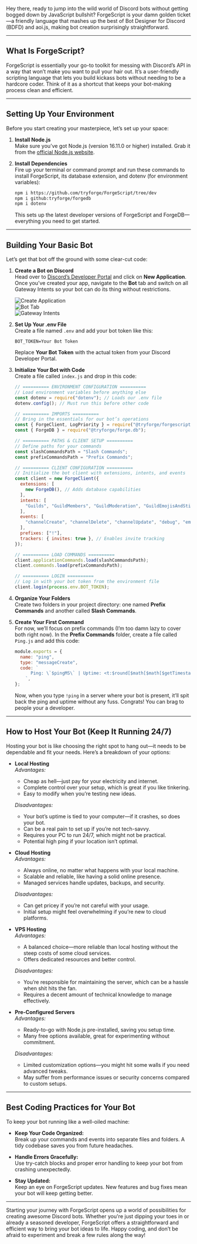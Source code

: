Hey there, ready to jump into the wild world of Discord bots without getting bogged down by JavaScript bullshit? ForgeScript is your damn golden ticket—a friendly language that mashes up the best of Bot Designer for Discord (BDFD) and aoi.js, making bot creation surprisingly straightforward.

---

## What Is ForgeScript?

ForgeScript is essentially your go-to toolkit for messing with Discord’s API in a way that won’t make you want to pull your hair out. It’s a user-friendly scripting language that lets you build kickass bots without needing to be a hardcore coder. Think of it as a shortcut that keeps your bot-making process clean and efficient.

---

## Setting Up Your Environment

Before you start creating your masterpiece, let’s set up your space:

1. **Install Node.js**  
   Make sure you’ve got Node.js (version 16.11.0 or higher) installed. Grab it from the [official Node.js website](https://nodejs.org/).

2. **Install Dependencies**  
   Fire up your terminal or command prompt and run these commands to install ForgeScript, its database extension, and dotenv (for environment variables):

   ```bash
   npm i https://github.com/tryforge/ForgeScript/tree/dev
   npm i github:tryforge/forgedb
   npm i dotenv
   ```

   This sets up the latest developer versions of ForgeScript and ForgeDB—everything you need to get started.

---

## Building Your Basic Bot

Let’s get that bot off the ground with some clear-cut code:

1. **Create a Bot on Discord**  
   Head over to [Discord’s Developer Portal](https://discord.com/developers) and click on **New Application**. Once you’ve created your app, navigate to the **Bot** tab and switch on all Gateway Intents so your bot can do its thing without restrictions.

   ![Create Application](https://github.com/user-attachments/assets/90d85310-7356-41e8-9e6f-bd2281fda8fd)  
   ![Bot Tab](https://github.com/user-attachments/assets/2c2d8e40-92aa-44b2-b4c1-c450f4ef4331)  
   ![Gateway Intents](https://github.com/user-attachments/assets/7d6b9fb8-c84d-4dd6-9d79-728864cd3a8c)

2. **Set Up Your .env File**  
   Create a file named `.env` and add your bot token like this:

   ```
   BOT_TOKEN=Your Bot Token
   ```

   Replace **Your Bot Token** with the actual token from your Discord Developer Portal.

3. **Initialize Your Bot with Code**  
   Create a file called `index.js` and drop in this code:

   ```javascript
   // ========== ENVIRONMENT CONFIGURATION ==========
   // Load environment variables before anything else
   const dotenv = require("dotenv"); // Loads our .env file
   dotenv.config(); // Must run this before other code

   // ========== IMPORTS ==========
   // Bring in the essentials for our bot’s operations
   const { ForgeClient, LogPriority } = require("@tryforge/forgescript");
   const { ForgeDB } = require("@tryforge/forge.db");

   // ========== PATHS & CLIENT SETUP ==========
   // Define paths for your commands
   const slashCommandsPath = "Slash Commands";
   const prefixCommandsPath = "Prefix Commands";

   // ========== CLIENT CONFIGURATION ==========
   // Initialize the bot client with extensions, intents, and events
   const client = new ForgeClient({
     extensions: [
       new ForgeDB(), // Adds database capabilities
     ],
     intents: [
       "Guilds", "GuildMembers", "GuildModeration", "GuildEmojisAndStickers", "GuildIntegrations", "GuildWebhooks", "GuildInvites", "GuildVoiceStates", "GuildPresences", "GuildMessages", "GuildMessageReactions", "GuildMessageTyping", "DirectMessages", "DirectMessageReactions", "DirectMessageTyping", "MessageContent", "GuildScheduledEvents", "AutoModerationConfiguration", "AutoModerationExecution",
     ],
     events: [
       "channelCreate", "channelDelete", "channelUpdate", "debug", "emojiCreate", "emojiDelete", "emojiUpdate", "error", "guildAuditLogEntryCreate", "guildCreate", "guildDelete", "guildMemberAdd", "guildMemberRemove", "guildMemberUpdate", "guildUpdate", "interactionCreate", "inviteCreate", "inviteDelete", "messageCreate", "messageDelete", "messageReactionAdd", "messageReactionRemove", "messageUpdate", "ready", "roleCreate", "roleDelete", "roleUpdate", "shardDisconnect", "shardError", "shardReady", "shardReconnecting", "shardResume", "userUpdate", "voiceStateUpdate"
     ],
     prefixes: ["!"],
     trackers: { invites: true }, // Enables invite tracking
   });

   // ========== LOAD COMMANDS ==========
   client.applicationCommands.load(slashCommandsPath);
   client.commands.load(prefixCommandsPath);

   // ========== LOGIN ==========
   // Log in with your bot token from the environment file
   client.login(process.env.BOT_TOKEN);
   ```

4. **Organize Your Folders**  
   Create two folders in your project directory: one named **Prefix Commands** and another called **Slash Commands**.

5. **Create Your First Command**  
   For now, we’ll focus on prefix commands (I’m too damn lazy to cover both right now). In the **Prefix Commands** folder, create a file called `Ping.js` and add this code:

   ```javascript
   module.exports = {
     name: "ping",
     type: "messageCreate",
     code: `
         Ping: \`$pingMS\` | Uptime: <t:$round[$math[$math[$getTimestamp-$uptime]/1000];0]:R>
       `,
   };
   ```

   Now, when you type `!ping` in a server where your bot is present, it’ll spit back the ping and uptime without any fuss.
   Congrats! You can brag to people your a developer.

---

## How to Host Your Bot (Keep It Running 24/7)

Hosting your bot is like choosing the right spot to hang out—it needs to be dependable and fit your needs. Here’s a breakdown of your options:

- **Local Hosting**  
  *Advantages:*  
  - Cheap as hell—just pay for your electricity and internet.  
  - Complete control over your setup, which is great if you like tinkering.  
  - Easy to modify when you’re testing new ideas.

  *Disadvantages:*  
  - Your bot’s uptime is tied to your computer—if it crashes, so does your bot.  
  - Can be a real pain to set up if you’re not tech-savvy.  
  - Requires your PC to run 24/7, which might not be practical.  
  - Potential high ping if your location isn’t optimal.

- **Cloud Hosting**  
  *Advantages:*  
  - Always online, no matter what happens with your local machine.  
  - Scalable and reliable, like having a solid online presence.  
  - Managed services handle updates, backups, and security.

  *Disadvantages:*  
  - Can get pricey if you’re not careful with your usage.  
  - Initial setup might feel overwhelming if you’re new to cloud platforms.

- **VPS Hosting**  
  *Advantages:*  
  - A balanced choice—more reliable than local hosting without the steep costs of some cloud services.  
  - Offers dedicated resources and better control.

  *Disadvantages:*  
  - You’re responsible for maintaining the server, which can be a hassle when shit hits the fan.  
  - Requires a decent amount of technical knowledge to manage effectively.

- **Pre-Configured Servers**  
  *Advantages:*  
  - Ready-to-go with Node.js pre-installed, saving you setup time.  
  - Many free options available, great for experimenting without commitment.

  *Disadvantages:*  
  - Limited customization options—you might hit some walls if you need advanced tweaks.  
  - May suffer from performance issues or security concerns compared to custom setups.

---

## Best Coding Practices for Your Bot

To keep your bot running like a well-oiled machine:

- **Keep Your Code Organized:**  
  Break up your commands and events into separate files and folders. A tidy codebase saves you from future headaches.

- **Handle Errors Gracefully:**  
  Use try-catch blocks and proper error handling to keep your bot from crashing unexpectedly.

- **Stay Updated:**  
  Keep an eye on ForgeScript updates. New features and bug fixes mean your bot will keep getting better.

---

Starting your journey with ForgeScript opens up a world of possibilities for creating awesome Discord bots. Whether you're just dipping your toes in or already a seasoned developer, ForgeScript offers a straightforward and efficient way to bring your bot ideas to life. Happy coding, and don’t be afraid to experiment and break a few rules along the way!
